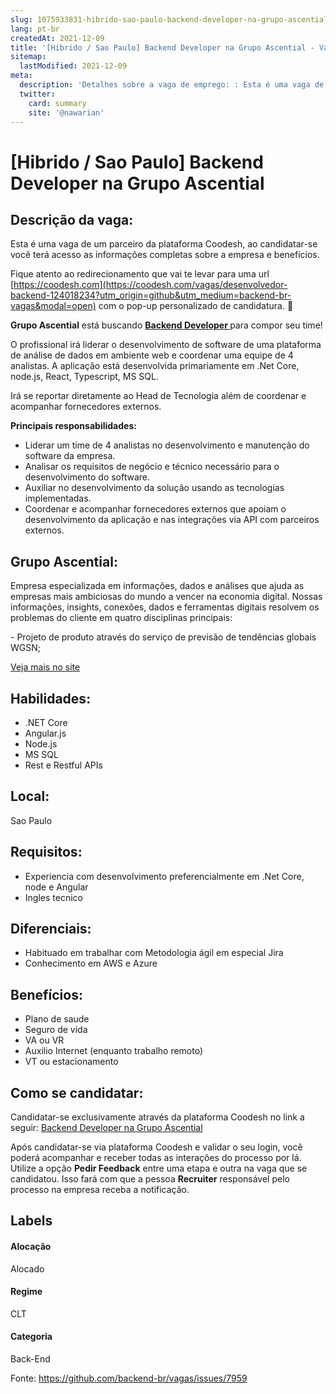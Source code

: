 ```yaml
---
slug: 1075933831-hibrido-sao-paulo-backend-developer-na-grupo-ascential
lang: pt-br
createdAt: 2021-12-09
title: '[Hibrido / Sao Paulo] Backend Developer na Grupo Ascential - Vaga de Emprego'
sitemap:
  lastModified: 2021-12-09
meta:
  description: 'Detalhes sobre a vaga de emprego: : Esta é uma vaga de um parceiro da plataforma Coodesh, ao candidatar-se você terá acesso as informações completas sobre a empresa e benefícios.  Fique atento ao redirecionamento que vai te levar para uma url [https://coodesh.com](https://coodesh.com/vagas/desenvolvedor-backend-124018234?utm_origin=github&utm_medium=backend-br-vagas&modal=open) com o pop-up personalizado de candidatura. 👋 <p><strong>Grupo Ascential</strong> está buscando <strong><ins>Backend Developer </ins></strong>para compor seu time!</p> <p>O profissional irá liderar o desenvolvimento de software de uma plataforma de análise de dados em ambiente web e coordenar uma equipe de 4 analistas. A aplicação está desenvolvida primariamente em .Net Core, node.js, React, Typescript, MS SQL.</p> <p>Irá se reportar diretamente ao Head de Tecnologia além de coordenar e acompanhar fornecedores externos.</p> <p><strong>Principais responsabilidades:</strong></p> <ul> <li>Liderar um time de 4 analistas no desenvolvimento e manutenção do software da empresa.</li> <li>Analisar os requisitos de negócio e técnico necessário para o desenvolvimento do software.</li> <li>Auxiliar no desenvolvimento da solução usando as tecnologias implementadas.</li> <li>Coordenar e acompanhar fornecedores externos que apoiam o desenvolvimento da aplicação e nas integrações via API com parceiros externos.</li> </ul> <p></p>'
  twitter:
    card: summary
    site: '@nawarian'
---
```


# [Hibrido / Sao Paulo] Backend Developer na Grupo Ascential

## Descrição da vaga: 
Esta é uma vaga de um parceiro da plataforma Coodesh, ao candidatar-se você terá acesso as informações completas sobre a empresa e benefícios.


Fique atento ao redirecionamento que vai te levar para uma url [https://coodesh.com](https://coodesh.com/vagas/desenvolvedor-backend-124018234?utm_origin=github&utm_medium=backend-br-vagas&modal=open) com o pop-up personalizado de candidatura. 👋
<p><strong>Grupo Ascential</strong> está buscando <strong><ins>Backend Developer </ins></strong>para compor seu time!</p>
<p>O profissional irá liderar o desenvolvimento de software de uma plataforma de análise de dados em ambiente web e coordenar uma equipe de 4 analistas. A aplicação está desenvolvida primariamente em .Net Core, node.js, React, Typescript, MS SQL.</p>
<p>Irá se reportar diretamente ao Head de Tecnologia além de coordenar e acompanhar fornecedores externos.</p>
<p><strong>Principais responsabilidades:</strong></p>
<ul>
<li>Liderar um time de 4 analistas no desenvolvimento e manutenção do software da empresa.</li>
<li>Analisar os requisitos de negócio e técnico necessário para o desenvolvimento do software.</li>
<li>Auxiliar no desenvolvimento da solução usando as tecnologias implementadas.</li>
<li>Coordenar e acompanhar fornecedores externos que apoiam o desenvolvimento da aplicação e nas integrações via API com parceiros externos.</li>
</ul>
<p></p>

## Grupo Ascential: 
 <p>Empresa especializada em informações, dados e análises que ajuda as empresas mais ambiciosas do mundo a vencer na economia digital. Nossas informações, insights, conexões, dados e ferramentas digitais resolvem os problemas do cliente em quatro disciplinas principais:</p>
<p>- Projeto de produto através do serviço de previsão de tendências globais WGSN;</p><a href='https://coodesh.com/empresas/grupo-ascential'>Veja mais no site</a>

 ## Habilidades: 
 - .NET Core 
- Angular.js 
- Node.js 
- MS SQL 
- Rest e Restful APIs
## Local: 
 Sao Paulo
## Requisitos: 
 - Experiencia com desenvolvimento preferencialmente em .Net Core, node e Angular 
- Ingles tecnico
## Diferenciais: 
 - Habituado em trabalhar com Metodologia ágil em especial Jira 
- Conhecimento em AWS e Azure
## Benefícios: 
 - Plano de saude 
- Seguro de vida 
- VA ou VR 
- Auxilio Internet (enquanto trabalho remoto) 
- VT ou estacionamento
## Como se candidatar:
Candidatar-se exclusivamente através da plataforma Coodesh no link a seguir: [Backend Developer na Grupo Ascential](https://coodesh.com/vagas/desenvolvedor-backend-124018234?utm_origin=github&utm_medium=backend-br-vagas&modal=open)


Após candidatar-se via plataforma Coodesh e validar o seu login, você poderá acompanhar e receber todas as interações do processo por lá. Utilize a opção **Pedir Feedback** entre uma etapa e outra na vaga que se candidatou. Isso fará com que a pessoa **Recruiter** responsável pelo processo na empresa receba a notificação.
## Labels
#### Alocação
Alocado
#### Regime
CLT
#### Categoria
Back-End

Fonte: https://github.com/backend-br/vagas/issues/7959